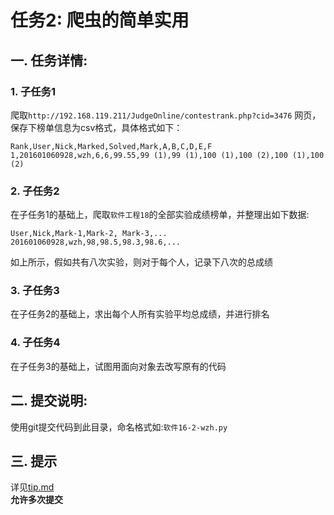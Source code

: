 # 任务2: 爬虫的简单实用
## 一. 任务详情:
### 1. 子任务1 
爬取`http://192.168.119.211/JudgeOnline/contestrank.php?cid=3476` 网页，保存下榜单信息为csv格式，具体格式如下：

```
Rank,User,Nick,Marked,Solved,Mark,A,B,C,D,E,F
1,201601060928,wzh,6,6,99.55,99 (1),99 (1),100 (1),100 (2),100 (1),100 (2)
``` 

### 2. 子任务2
在子任务1的基础上，爬取`软件工程18`的全部实验成绩榜单，并整理出如下数据:
```
User,Nick,Mark-1,Mark-2, Mark-3,...
201601060928,wzh,98,98.5,98.3,98.6,...
```
如上所示，假如共有八次实验，则对于每个人，记录下八次的总成绩

### 3. 子任务3
在子任务2的基础上，求出每个人所有实验平均总成绩，并进行排名
### 4. 子任务4
在子任务3的基础上，试图用面向对象去改写原有的代码
## 二. 提交说明:
使用git提交代码到此目录，命名格式如:`软件16-2-wzh.py`

## 三. 提示
详见[tip.md](tip.md)  
**允许多次提交**





